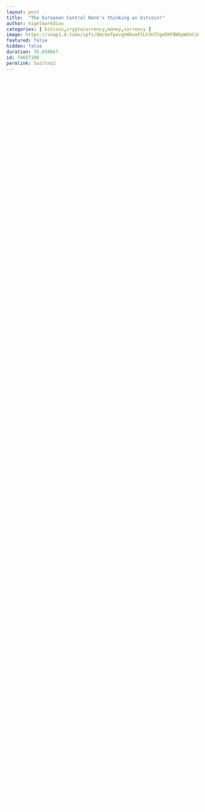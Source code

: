 ```yaml
---
layout: post
title:  "The European Central Bank's thinking on bitcoin!"
author: nigelmarkdias
categories: [ bitcoin,cryptocurrency,money,currency ]
image: https://snap1.d.tube/ipfs/Qmc6eTpevqVWbxePJLh3h7CgeDKFBWbpWUnCzW2JwscpXE
featured: false
hidden: false
duration: 76.650667
id: 74657106
permlink: 5ozltno2
---
```

    
<video poster="https://snap1.d.tube/ipfs/Qmc6eTpevqVWbxePJLh3h7CgeDKFBWbpWUnCzW2JwscpXE" autoplay="" id="player_html5_api" class="vjs-tech" style="width: 100%; height: 100%;" tabindex="-1" src="https://video.dtube.top/ipfs/QmQtQSiSnY5eRULD5jhhFQSSbUD3ciJWWJVzeh2gLMqXkV"></video>

Mario Draghi Q&A on BTC.